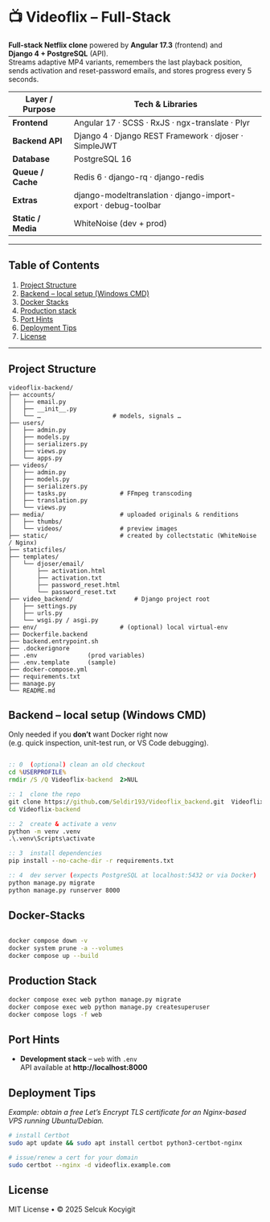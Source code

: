# 📺 Videoflix – Full-Stack

**Full-stack Netflix clone** powered by **Angular 17.3** (frontend) and  
**Django 4 + PostgreSQL** (API).  
Streams adaptive MP4 variants, remembers the last playback position, sends
activation and reset-password emails, and stores progress every 5 seconds.

| Layer / Purpose    | Tech & Libraries                                               |
| ------------------ | -------------------------------------------------------------- |
| **Frontend**       | Angular 17 · SCSS · RxJS · ngx-translate · Plyr                |
| **Backend API**    | Django 4 · Django REST Framework · djoser · SimpleJWT          |
| **Database**       | PostgreSQL 16                                                  |
| **Queue / Cache**  | Redis 6 · django-rq · django-redis                             |
| **Extras**         | django-modeltranslation · django-import-export · debug-toolbar |
| **Static / Media** | WhiteNoise (dev + prod)                    |

---

## Table of Contents

1. [Project Structure](#project-structure)
2. [Backend – local setup (Windows CMD)](#backend--local-setup-windows-cmd)
3. [Docker Stacks](#docker-stacks)  
4. [Production stack](#production-stack)
5. [Port Hints](#port-hints)
6. [Deployment Tips](#deployment-tips)
7. [License](#license)

---

## Project Structure

```text
videoflix-backend/
├── accounts/
│   ├── email.py
│   ├── __init__.py
│   └── …                    # models, signals …
├── users/
│   ├── admin.py
│   ├── models.py
│   ├── serializers.py
│   ├── views.py
│   └── apps.py
├── videos/
│   ├── admin.py
│   ├── models.py
│   ├── serializers.py
│   ├── tasks.py               # FFmpeg transcoding
│   ├── translation.py
│   └── views.py
├── media/                     # uploaded originals & renditions
│   ├── thumbs/
│   └── videos/                # preview images
├── static/                    # created by collectstatic (WhiteNoise / Nginx)
├── staticfiles/
├── templates/
│   └── djoser/email/
│       ├── activation.html
│       ├── activation.txt
│       ├── password_reset.html
│       └── password_reset.txt
├── video_backend/                 # Django project root
│   ├── settings.py
│   ├── urls.py
│   └── wsgi.py / asgi.py
├── env/                       # (optional) local virtual-env
├── Dockerfile.backend
├── backend.entrypoint.sh
├── .dockerignore
├── .env              (prod variables)
├── .env.template     (sample)
├── docker-compose.yml
├── requirements.txt
├── manage.py
└── README.md

```

## Backend – local setup (Windows CMD)

Only needed if you **don’t** want Docker right now  
(e.g. quick inspection, unit-test run, or VS Code debugging).

```cmd

:: 0  (optional) clean an old checkout
cd %USERPROFILE%
rmdir /S /Q Videoflix-backend  2>NUL

:: 1  clone the repo
git clone https://github.com/Seldir193/Videoflix_backend.git  Videoflix-backend
cd Videoflix-backend

:: 2  create & activate a venv
python -m venv .venv
.\.venv\Scripts\activate

:: 3  install dependencies
pip install --no-cache-dir -r requirements.txt

:: 4  dev server (expects PostgreSQL at localhost:5432 or via Docker)
python manage.py migrate
python manage.py runserver 8000

```

## Docker-Stacks

```bash

docker compose down -v
docker system prune -a --volumes  
docker compose up --build

```
## Production Stack

```bash
docker compose exec web python manage.py migrate
docker compose exec web python manage.py createsuperuser
docker compose logs -f web

```

## Port Hints
 * **Development stack** – `web` with `.env`  
   API available at **http://localhost:8000**

## Deployment Tips

*Example: obtain a free Let’s Encrypt TLS certificate for an Nginx-based VPS
running Ubuntu/Debian.*

```bash
# install Certbot
sudo apt update && sudo apt install certbot python3-certbot-nginx

# issue/renew a cert for your domain
sudo certbot --nginx -d videoflix.example.com
```

## License
MIT License • © 2025 Selcuk Kocyigit
